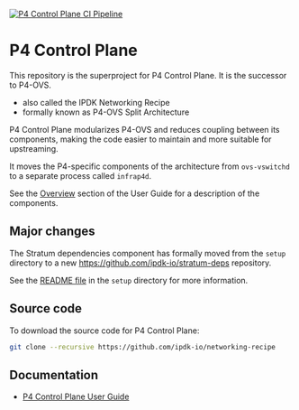 <!-- markdownlint-disable MD041 -->
[![P4 Control Plane CI Pipeline](https://github.com/ipdk-io/networking-recipe/actions/workflows/pipeline.yml/badge.svg)](https://github.com/ipdk-io/networking-recipe/actions/workflows/pipeline.yml)
<!-- markdownlint-enable MD041 -->
# P4 Control Plane

This repository is the superproject for P4 Control Plane.
It is the successor to P4-OVS.

- also called the IPDK Networking Recipe
- formally known as P4-OVS Split Architecture

P4 Control Plane modularizes P4-OVS and reduces coupling between its
components, making the code easier to maintain and more suitable for
upstreaming.

It moves the P4-specific components of the architecture from `ovs-vswitchd`
to a separate process called `infrap4d`.

See the [Overview](https://ipdk.io/p4cp-userguide/overview/overview.html)
section of the User Guide for a description of the components.

## Major changes

The Stratum dependencies component has formally moved from the `setup`
directory to a new <https://github.com/ipdk-io/stratum-deps> repository.

See the [README file](setup/README.md) in the `setup` directory
for more information.

## Source code

To download the source code for P4 Control Plane:

```bash
git clone --recursive https://github.com/ipdk-io/networking-recipe
```

## Documentation

- [P4 Control Plane User Guide](https://ipdk.io/p4cp-userguide/)
